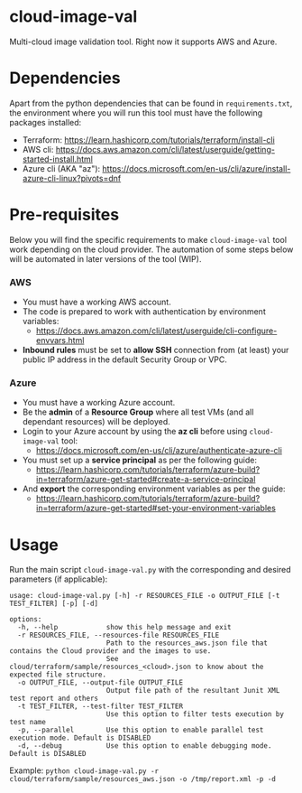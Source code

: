 # cloud-image-val
Multi-cloud image validation tool. Right now it supports AWS and Azure.

# Dependencies
Apart from the python dependencies that can be found in `requirements.txt`, the environment where you will run this tool must have the following packages installed:

- Terraform: https://learn.hashicorp.com/tutorials/terraform/install-cli
- AWS cli: https://docs.aws.amazon.com/cli/latest/userguide/getting-started-install.html
- Azure cli (AKA "az"): https://docs.microsoft.com/en-us/cli/azure/install-azure-cli-linux?pivots=dnf

# Pre-requisites
Below you will find the specific requirements to make `cloud-image-val` tool work depending on the cloud provider.
The automation of some steps below will be automated in later versions of the tool (WIP).
### AWS
- You must have a working AWS account.
- The code is prepared to work with authentication by environment variables:
  - https://docs.aws.amazon.com/cli/latest/userguide/cli-configure-envvars.html
- **Inbound rules** must be set to **allow SSH** connection from (at least) your public IP address in the default Security Group or VPC.

### Azure
- You must have a working Azure account.
- Be the **admin** of a **Resource Group** where all test VMs (and all dependant resources) will be deployed.
- Login to your Azure account by using the **az cli** before using `cloud-image-val` tool:
  - https://docs.microsoft.com/en-us/cli/azure/authenticate-azure-cli
- You must set up a **service principal** as per the following guide:
  - https://learn.hashicorp.com/tutorials/terraform/azure-build?in=terraform/azure-get-started#create-a-service-principal
- And **export** the corresponding environment variables as per the guide:
  - https://learn.hashicorp.com/tutorials/terraform/azure-build?in=terraform/azure-get-started#set-your-environment-variables


# Usage
Run the main script `cloud-image-val.py` with the corresponding and desired parameters (if applicable):

```
usage: cloud-image-val.py [-h] -r RESOURCES_FILE -o OUTPUT_FILE [-t TEST_FILTER] [-p] [-d]

options:
  -h, --help            show this help message and exit
  -r RESOURCES_FILE, --resources-file RESOURCES_FILE
                        Path to the resources_aws.json file that contains the Cloud provider and the images to use.
                        See cloud/terraform/sample/resources_<cloud>.json to know about the expected file structure.
  -o OUTPUT_FILE, --output-file OUTPUT_FILE
                        Output file path of the resultant Junit XML test report and others
  -t TEST_FILTER, --test-filter TEST_FILTER
                        Use this option to filter tests execution by test name
  -p, --parallel        Use this option to enable parallel test execution mode. Default is DISABLED
  -d, --debug           Use this option to enable debugging mode. Default is DISABLED
```
Example: `python cloud-image-val.py -r cloud/terraform/sample/resources_aws.json -o /tmp/report.xml -p -d`
